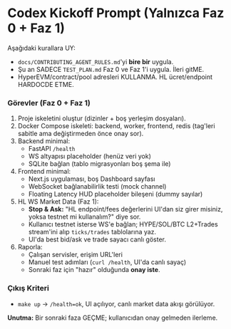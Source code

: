 # Codex Kickoff Prompt (Yalnızca Faz 0 + Faz 1)

Aşağıdaki kurallara UY:
- `docs/CONTRIBUTING_AGENT_RULES.md`'yi **bire bir** uygula.
- Şu an SADECE `TEST_PLAN.md` Faz 0 ve Faz 1'i uygula. İleri gitME.
- HyperEVM/contract/pool adresleri KULLANMA. HL ücret/endpoint HARDOCDE ETME.

### Görevler (Faz 0 + Faz 1)
1) Proje iskeletini oluştur (dizinler + boş yerleşim dosyaları).
2) Docker Compose iskeleti: backend, worker, frontend, redis (tag'leri sabitle ama değiştirmeden önce onay sor).
3) Backend minimal:
   - FastAPI `/health`
   - WS altyapısı placeholder (henüz veri yok)
   - SQLite bağlan (tablo migrasyonları boş şema ile)
4) Frontend minimal:
   - Next.js uygulaması, boş Dashboard sayfası
   - WebSocket bağlanabilirlik testi (mock channel)
   - Floating Latency HUD placeholder bileşeni (dummy sayılar)
5) HL WS Market Data (Faz 1):
   - **Stop & Ask:** "HL endpoint/fees değerlerini UI'dan siz girer misiniz, yoksa testnet mi kullanalım?" diye sor.
   - Kullanıcı testnet isterse WS'e bağlan; HYPE/SOL/BTC L2+Trades stream'ini alıp `ticks/trades` tablolarına yaz.
   - UI'da best bid/ask ve trade sayacı canlı göster.
6) Raporla:
   - Çalışan servisler, erişim URL'leri
   - Manuel test adımları (`curl /health`, UI'da canlı sayaç)
   - Sonraki faz için "hazır" olduğunda **onay iste**.

### Çıkış Kriteri
- `make up` → `/health=ok`, UI açılıyor, canlı market data akışı görülüyor.

**Unutma:** Bir sonraki faza GEÇME; kullanıcıdan onay gelmeden ilerleme.

